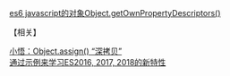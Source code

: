 [es6 javascript的对象Object.getOwnPropertyDescriptors()](https://blog.csdn.net/qq_30100043/article/details/53424963)  


【相关】  

[小悟：Object.assign() “深拷贝”](https://blog.csdn.net/lpf1215/article/details/77856971)  
[通过示例来学习ES2016, 2017, 2018的新特性](https://juejin.im/post/5b67aba0f265da0fae4f4131)
